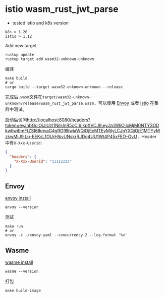 # istio wasm_rust_jwt_parse
- tested istio and k8s version
```
k8s > 1.20
istio > 1.12
```

Add new target
```shell
rustup update
rustup target add wasm32-unknown-unknown
```

编译
```shell script
make build
# or
cargo build --target wasm32-unknown-unknown --release
```

完成后`.wasm`文件在`target/wasm32-unknown-unknown/release/wasm_rust_jwt_parse.wasm`，可以使用 [Envoy](#envoy) 或者 [istio](#istio) 在集群中测试。

启动后访问[http://localhost:8080/headers?token=eyJhbGciOiJIUzI1NiIsInR5cCI6IkpXVCJ9.eyJzdWIiOiIxMjM0NTY3ODkwIiwibmFtZSI6IkpvaG4gRG9lIiwiaWQiOjExMTEyMjIyLCJpYXQiOjE1MTYyMzkwMjJ9.Lp-EEKsLfOUrHlkvUNskrRJDg4UU1Wt4P45xFEO-OvU](http://localhost:8080/headers?token=eyJhbGciOiJIUzI1NiIsInR5cCI6IkpXVCJ9.eyJzdWIiOiIxMjM0NTY3ODkwIiwibmFtZSI6IkpvaG4gRG9lIiwiaWQiOjExMTEyMjIyLCJpYXQiOjE1MTYyMzkwMjJ9.Lp-EEKsLfOUrHlkvUNskrRJDg4UU1Wt4P45xFEO-OvU)，Header 中有`X-Xxx-Userid`:
```json
{
  "headers": {
    "X-Xxx-Userid": "11112222"
  }
}
```

## Envoy

[envoy install](https://www.envoyproxy.io/docs/envoy/latest/start/install)
```shell
envoy --version
```

测试
```shell
make run
# or
envoy -c ./envoy.yaml --concurrency 2 --log-format '%v'
```

## Wasme

[wasme install](https://docs.solo.io/web-assembly-hub/latest/installation/)
```shell
wasme --version
```

打包
```shell script
make build-image
```